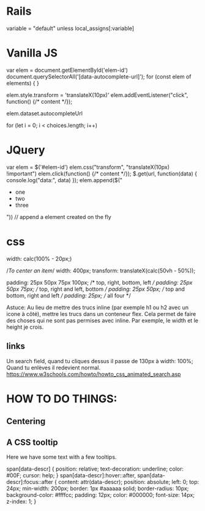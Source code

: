 # Rails

variable = "default" unless local_assigns[:variable]

# Vanilla JS

var elem = document.getElementById('elem-id')
document.querySelectorAll('[data-autocomplete-url]');
for (const elem of elements) {
}

elem.style.transform = 'translateX(10px)'
elem.addEventListener("click", function() {/* content */});

elem.dataset.autocompleteUrl

for (let i = 0; i < choices.length; i++)


# JQuery
var elem = $('#elem-id')
elem.css("transform", "translateX(10px) !important")
elem.click(function() {/* content */});
$.get(url, function(data) {
  console.log("data:", data)
});
elem.append($("<ul><li>one</li><li>two</li><li>three</li></ul>")) // append a element created on the fly

# css
width: calc(100% - 20px;)

/*To center an item*/
width: 400px;
transform: translateX(calc(50vh - 50%));

padding: 25px 50px 75px 100px; /* top, right, bottom, left */
padding: 25px 50px 75px; /* top, right and left, bottom */
padding: 25px 50px; /* top and bottom, right and left */
padding: 25px; /* all four */

Astuce: Au lieu de mettre des trucs inline (par exemple h1 ou h2 avec un icone à côté),
mettre les trucs dans un conteneur flex. Cela permet de faire des choses qui ne sont pas permises
avec inline. Par exemple, le width et le height je crois.

## links
Un search field, quand tu cliques dessus il passe de 130px à width: 100%; Quand tu enlèves il redevient normal.
https://www.w3schools.com/howto/howto_css_animated_search.asp




# HOW TO DO THINGS:

## Centering

## A CSS tooltip
<p>Here we have some
  <span tabindex="0" data-descr="collection of words and punctuation">text</span> with a few
  <span tabindex="0" data-descr="small popups that appear when hovering">tooltips</span>.
</p>
span[data-descr] {
  position: relative;
  text-decoration: underline;
  color: #00F;
  cursor: help;
}
span[data-descr]:hover::after,
span[data-descr]:focus::after {
  content: attr(data-descr);
  position: absolute;
  left: 0;
  top: 24px;
  min-width: 200px;
  border: 1px #aaaaaa solid;
  border-radius: 10px;
  background-color: #ffffcc;
  padding: 12px;
  color: #000000;
  font-size: 14px;
  z-index: 1;
}

